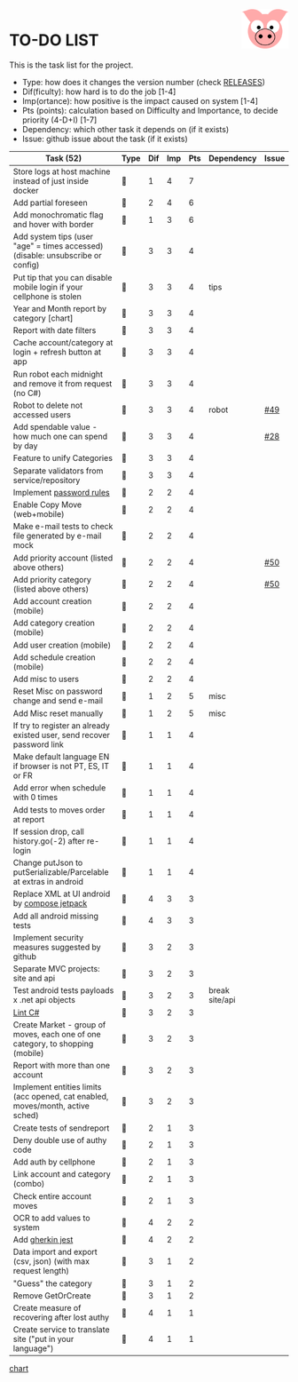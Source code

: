 <img src="../site/MVC/Assets/images/pig.svg" width="85" align="right"/>

# TO-DO LIST

This is the task list for the project.

- Type: how does it changes the version number (check [RELEASES](RELEASES.md))
- Dif(ficulty): how hard is to do the job \[1-4\]
- Imp(ortance): how positive is the impact caused on system \[1-4\]
- Pts (points): calculation based on Difficulty and Importance, to decide priority (4-D+I) \[1-7\]
- Dependency: which other task it depends on (if it exists)
- Issue: github issue about the task (if it exists)

| Task (52)                                                                      | Type     | Dif | Imp | Pts | Dependency     | Issue                                            |
| ------------------------------------------------------------------------------ | -------- | --- | --- | --- | -------------- | ------------------------------------------------ |
| Store logs at host machine instead of just inside docker                       | :ant:    |  1  |  4  |  7  |                |                                                  |
| Add partial foreseen                                                           | :sheep:  |  2  |  4  |  6  |                |                                                  |
| Add monochromatic flag and hover with border                                   | :sheep:  |  1  |  3  |  6  |                |                                                  |
| Add system tips (user "age" = times accessed) (disable: unsubscribe or config) | :whale:  |  3  |  3  |  4  |                |                                                  |
| Put tip that you can disable mobile login if your cellphone is stolen          | :sheep:  |  3  |  3  |  4  | tips           |                                                  |
| Year and Month report by category [chart]                                      | :whale:  |  3  |  3  |  4  |                |                                                  |
| Report with date filters                                                       | :whale:  |  3  |  3  |  4  |                |                                                  |
| Cache account/category at login + refresh button at app                        | :whale:  |  3  |  3  |  4  |                |                                                  |
| Run robot each midnight and remove it from request (no C#)                     | :sheep:  |  3  |  3  |  4  |                |                                                  |
| Robot to delete not accessed users                                             | :sheep:  |  3  |  3  |  4  | robot          | [#49](https://github.com/darakeon/dfm/issues/49) |
| Add spendable value - how much one can spend by day                            | :whale:  |  3  |  3  |  4  |                | [#28](https://github.com/darakeon/dfm/issues/28) |
| Feature to unify Categories                                                    | :whale:  |  3  |  3  |  4  |                |                                                  |
| Separate validators from service/repository                                    | :ant:    |  3  |  3  |  4  |                |                                                  |
| Implement [password rules]                                                     | :sheep:  |  2  |  2  |  4  |                |                                                  |
| Enable Copy Move (web+mobile)                                                  | :whale:  |  2  |  2  |  4  |                |                                                  |
| Make e-mail tests to check file generated by e-mail mock                       | :ant:    |  2  |  2  |  4  |                |                                                  |
| Add priority account (listed above others)                                     | :sheep:  |  2  |  2  |  4  |                | [#50](https://github.com/darakeon/dfm/issues/50) |
| Add priority category (listed above others)                                    | :sheep:  |  2  |  2  |  4  |                | [#50](https://github.com/darakeon/dfm/issues/50) |
| Add account creation (mobile)                                                  | :whale:  |  2  |  2  |  4  |                |                                                  |
| Add category creation (mobile)                                                 | :whale:  |  2  |  2  |  4  |                |                                                  |
| Add user creation (mobile)                                                     | :whale:  |  2  |  2  |  4  |                |                                                  |
| Add schedule creation (mobile)                                                 | :sheep:  |  2  |  2  |  4  |                |                                                  |
| Add misc to users                                                              | :dragon: |  2  |  2  |  4  |                |                                                  |
| Reset Misc on password change and send e-mail                                  | :sheep:  |  1  |  2  |  5  | misc           |                                                  |
| Add Misc reset manually                                                        | :sheep:  |  1  |  2  |  5  | misc           |                                                  |
| If try to register an already existed user, send recover password link         | :sheep:  |  1  |  1  |  4  |                |                                                  |
| Make default language EN if browser is not PT, ES, IT or FR                    | :sheep:  |  1  |  1  |  4  |                |                                                  |
| Add error when schedule with 0 times                                           | :ant:    |  1  |  1  |  4  |                |                                                  |
| Add tests to moves order at report                                             | :ant:    |  1  |  1  |  4  |                |                                                  |
| If session drop, call history.go(-2) after re-login                            | :sheep:  |  1  |  1  |  4  |                |                                                  |
| Change putJson to putSerializable/Parcelable at extras in android              | :ant:    |  1  |  1  |  4  |                |                                                  |
| Replace XML at UI android by [compose jetpack]                                 | :ant:    |  4  |  3  |  3  |                |                                                  |
| Add all android missing tests                                                  | :ant:    |  4  |  3  |  3  |                |                                                  |
| Implement security measures suggested by github                                | :ant:    |  3  |  2  |  3  |                |                                                  |
| Separate MVC projects: site and api                                            | :ant:    |  3  |  2  |  3  |                |                                                  |
| Test android tests payloads x .net api objects                                 | :ant:    |  3  |  2  |  3  | break site/api |                                                  |
| [Lint C#]                                                                      | :ant:    |  3  |  2  |  3  |                |                                                  |
| Create Market - group of moves, each one of one category, to shopping (mobile) | :whale:  |  3  |  2  |  3  |                |                                                  |
| Report with more than one account                                              | :whale:  |  3  |  2  |  3  |                |                                                  |
| Implement entities limits (acc opened, cat enabled, moves/month, active sched) | :dragon: |  3  |  2  |  3  |                |                                                  |
| Create tests of sendreport                                                     | :ant:    |  2  |  1  |  3  |                |                                                  |
| Deny double use of authy code                                                  | :sheep:  |  2  |  1  |  3  |                |                                                  |
| Add auth by cellphone                                                          | :whale:  |  2  |  1  |  3  |                |                                                  |
| Link account and category (combo)                                              | :sheep:  |  2  |  1  |  3  |                |                                                  |
| Check entire account moves                                                     | :whale:  |  2  |  1  |  3  |                |                                                  |
| OCR to add values to system                                                    | :dragon: |  4  |  2  |  2  |                |                                                  |
| Add [gherkin jest]                                                             | :ant:    |  4  |  2  |  2  |                |                                                  |
| Data import and export (csv, json) (with max request length)                   | :dragon: |  3  |  1  |  2  |                |                                                  |
| "Guess" the category                                                           | :sheep:  |  3  |  1  |  2  |                |                                                  |
| Remove GetOrCreate                                                             | :ant:    |  3  |  1  |  2  |                |                                                  |
| Create measure of recovering after lost authy                                  | :sheep:  |  4  |  1  |  1  |                |                                                  |
| Create service to translate site ("put in your language")                      | :dragon: |  4  |  1  |  1  |                |                                                  |

[compose jetpack]: https://medium.com/@nglauber/jetpack-compose-o-framework-de-ui-do-android-para-os-pr%C3%B3ximos-10-anos-e19adf28e57e
[password rules]: https://cheatsheetseries.owasp.org/cheatsheets/Authentication_Cheat_Sheet.html#implement-proper-password-strength-controls
[gherkin jest]: https://www.npmjs.com/package/gherkin-jest
[Lint C#]: https://medium.com/@michaelparkerdev/linting-c-in-2019-stylecop-sonar-resharper-and-roslyn-73e88af57ebd
[chart](https://www.highcharts.com/demo/pie-legend)

